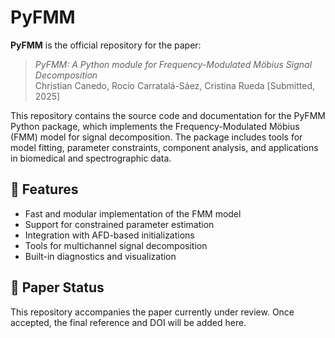 # PyFMM

**PyFMM** is the official repository for the paper:

> *PyFMM: A Python module for Frequency-Modulated Möbius Signal Decomposition*  
> Christian Canedo, Rocío Carratalá-Sáez, Cristina Rueda
> [Submitted, 2025]

This repository contains the source code and documentation for the PyFMM Python package, which implements the Frequency-Modulated Möbius (FMM) model for signal decomposition. The package includes tools for model fitting, parameter constraints, component analysis, and applications in biomedical and spectrographic data.

## 🚀 Features
- Fast and modular implementation of the FMM model
- Support for constrained parameter estimation
- Integration with AFD-based initializations
- Tools for multichannel signal decomposition
- Built-in diagnostics and visualization

## 📄 Paper Status

This repository accompanies the paper currently under review. Once accepted, the final reference and DOI will be added here.
